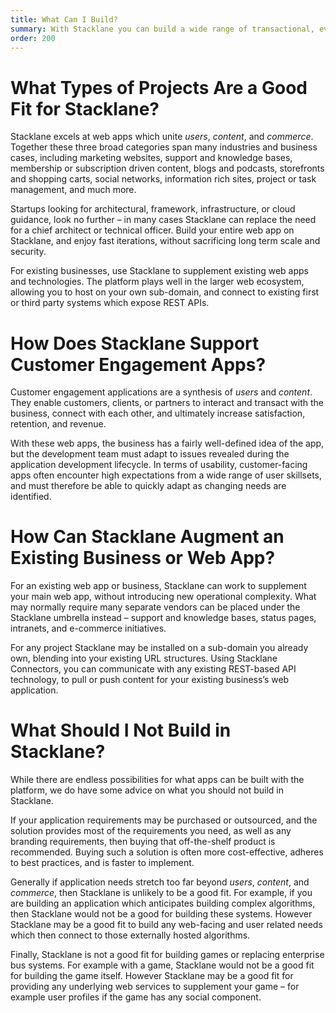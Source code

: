 ```yaml
---
title: What Can I Build?
summary: With Stacklane you can build a wide range of transactional, event-driven web apps for various industries, all while letting Stacklane handle long term architectural and infrastructure concerns.
order: 200
---
```


# What Types of Projects Are a Good Fit for Stacklane?

Stacklane excels at web apps which unite _users_, _content_, and _commerce_.  Together these three broad categories span many industries and business cases, including marketing websites, support and knowledge bases, membership or subscription driven content, blogs and podcasts, storefronts and shopping carts, social networks, information rich sites, project or task management, and much more.

Startups looking for architectural, framework, infrastructure, or cloud guidance, look no further – in many cases Stacklane can replace the need for a chief architect or technical officer.  Build your entire web app on Stacklane, and enjoy fast iterations, without sacrificing long term scale and security.

For existing businesses, use Stacklane to supplement existing web apps and technologies.  The platform plays well in the larger web ecosystem, allowing you to host on your own sub-domain, and connect to existing first or third party systems which expose REST APIs.


# How Does Stacklane Support Customer Engagement Apps?

Customer engagement applications are a synthesis of _users_ and _content_. They enable customers, clients, or partners to interact and transact with the business, connect with each other, and ultimately increase satisfaction, retention, and revenue.

With these web apps, the business has a fairly well-defined idea of the app, but the development team must adapt to issues revealed during the application development lifecycle.  In terms of usability, customer-facing apps often encounter high expectations from a wide range of user skillsets, and must therefore be able to quickly adapt as changing needs are identified.


# How Can Stacklane Augment an Existing Business or Web App?

For an existing web app or business, Stacklane can work to supplement your main web app, without introducing new operational complexity.  What may normally require many separate vendors can be placed under the Stacklane umbrella instead – support and knowledge bases, status pages, intranets, and e-commerce initiatives.

For any project Stacklane may be installed on a sub-domain you already own, blending into your existing URL structures.  Using Stacklane Connectors, you can communicate with any existing REST-based API technology, to pull or push content for your existing business’s web application.


# What Should I Not Build in Stacklane?

While there are endless possibilities for what apps can be built with the platform, we do have some advice on what you should not build in Stacklane.

If your application requirements may be purchased or outsourced, and the solution provides most of the requirements you need, as well as any branding requirements, then buying that off-the-shelf product is recommended.  Buying such a solution is often more cost-effective, adheres to best practices, and is faster to implement.

Generally if application needs stretch too far beyond _users_, _content_, and _commerce_, then Stacklane is unlikely to be a good fit.  For example, if you are building an application which anticipates building complex algorithms, then Stacklane would not be a good for building these systems.  However Stacklane may be a good fit to build any web-facing and user related needs which then connect to those externally hosted algorithms.

Finally, Stacklane is not a good fit for building games or replacing enterprise bus systems.  For example with a game, Stacklane would not be a good fit for building the game itself.  However Stacklane may be a good fit for providing any underlying web services to supplement your game – for example user profiles if the game has any social component.
